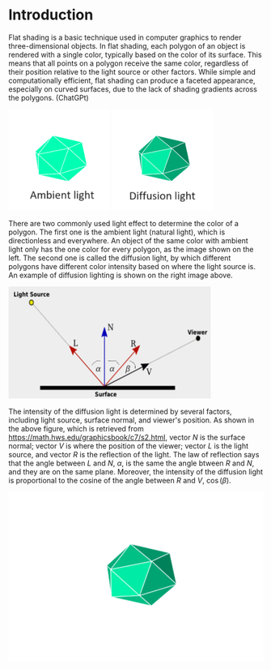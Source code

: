 # Introduction 
Flat shading is a basic technique used in computer graphics to render three-dimensional objects. In flat shading, each polygon of an object is rendered with a single color, typically based on the color of its surface. This means that all points on a polygon receive the same color, regardless of their position relative to the light source or other factors. While simple and computationally efficient, flat shading can produce a faceted appearance, especially on curved surfaces, due to the lack of shading gradients across the polygons. (ChatGPt)

<p float="center">
  <img src="ambient.png" alt="ambient" width="200px">
  <img src="diffusion.png" alt="diffusion" width="200px">
</p>

There are two commonly used light effect to determine the color of a polygon.  The first one is the ambient light (natural light), which is directionless and everywhere.  An object of the same color with ambient light only has the one color for every polygon, as the image shown on the left. The second one is called the diffusion light, by which different polygons have different color intensity based on where the light source is.  An example of diffusion lighting is shown on the right image above.

<p float="center">
  <img src="reflection.png" alt="reflection" width="400px">
</p>

The intensity of the diffusion light is determined by several factors, including light source, surface normal, and viewer's position.  As shown in the above figure, which is retrieved from https://math.hws.edu/graphicsbook/c7/s2.html, vector *N* is the surface normal; vector *V* is where the position of the viewer; vector *L* is the light source, and vector *R* is the reflection of the light.  The law of reflection says that the angle between *L* and *N*, $\alpha$, is the same the angle btween *R* and *N*, and they are on the same plane.  Moreover, the intensity of the diffusion light is proportional to the cosine of the angle between *R* and *V*, $\cos(\beta)$.



<img src="icosahedron_noframe.gif" alt="Icosahedron" width="800px">
